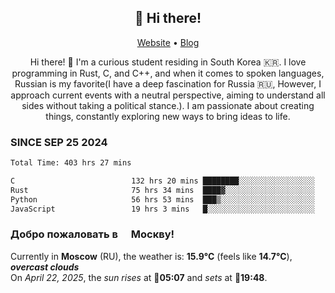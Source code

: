 <h2 align="center">👋 Hi there!</h2>
<p align="center">
  <a href="https://urdekcah.ru">Website</a> •
  <a href="https://urdekcah.blog">Blog</a>
</p>

<p align="center">
  Hi there! 👋 I'm a curious student residing in South Korea 🇰🇷. I love programming in Rust, C, and C++, and when it comes to spoken languages, Russian is my favorite(I have a deep fascination for Russia 🇷🇺, However, I approach current events with a neutral perspective, aiming to understand all sides without taking a political stance.). I am passionate about creating things, constantly exploring new ways to bring ideas to life.
</p>

### SINCE SEP 25 2024
<!--START_SECTION:waka-->
<!--LAST_WAKA_UPDATE:2025-04-20 18:08:10-->
```txt
Total Time: 403 hrs 27 mins

C                          132 hrs 20 mins ████████░░░░░░░░░░░░░░░░░   31.91 %
Rust                       75 hrs 34 mins  ████▓░░░░░░░░░░░░░░░░░░░░   18.22 %
Python                     56 hrs 53 mins  ███▒░░░░░░░░░░░░░░░░░░░░░   13.71 %
JavaScript                 19 hrs 3 mins   █░░░░░░░░░░░░░░░░░░░░░░░░   04.59 %
```
<!--END_SECTION:waka-->

<h3>Добро пожаловать в <img src="https://cdn-icons-png.flaticon.com/512/197/197408.png" width="13"/> Москву!</h3>

<!--START_SECTION:weather:moscow-->
<!--LAST_WEATHER_UPDATE:2025-04-22 03:22:06-->
Currently in **Moscow** (RU), the weather is: **15.9°C** (feels like **14.7°C**), ***overcast clouds***<br/>
On *April 22, 2025*, the *sun rises* at 🌅**05:07** and *sets* at 🌇**19:48**.
<!--END_SECTION:weather-->
